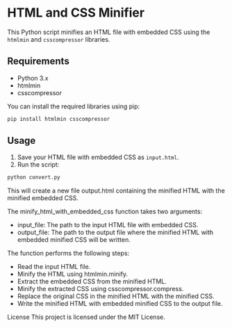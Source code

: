 # HTML and CSS Minifier

This Python script minifies an HTML file with embedded CSS using the `htmlmin` and `csscompressor` libraries.

## Requirements

- Python 3.x
- htmlmin
- csscompressor

You can install the required libraries using pip:

```bash
pip install htmlmin csscompressor
```

## Usage

1. Save your HTML file with embedded CSS as `input.html`.
2. Run the script:

```python
python convert.py
```

This will create a new file output.html containing the minified HTML with the minified embedded CSS.

The minify_html_with_embedded_css function takes two arguments:

- input_file: The path to the input HTML file with embedded CSS.
- output_file: The path to the output file where the minified HTML with embedded minified CSS will be written.

The function performs the following steps:
- Read the input HTML file.
- Minify the HTML using htmlmin.minify.
- Extract the embedded CSS from the minified HTML.
- Minify the extracted CSS using csscompressor.compress.
- Replace the original CSS in the minified HTML with the minified CSS.
- Write the minified HTML with embedded minified CSS to the output file.

License
This project is licensed under the MIT License.